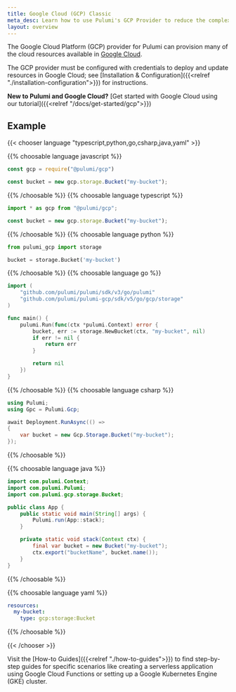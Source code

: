 ```yaml
---
title: Google Cloud (GCP) Classic
meta_desc: Learn how to use Pulumi's GCP Provider to reduce the complexity of managing and provisioning GCP resources.
layout: overview
---
```


The Google Cloud Platform (GCP) provider for Pulumi can provision many of the cloud resources available in [Google Cloud](https://cloud.google.com/).

The GCP provider must be configured with credentials to deploy and update resources in Google Cloud; see [Installation & Configuration]({{<relref "./installation-configuration">}}) for instructions.

**New to Pulumi and Google Cloud?** [Get started with Google Cloud using our tutorial]({{<relref "/docs/get-started/gcp">}})


## Example

<!---
javascript removed
--->
{{< chooser language "typescript,python,go,csharp,java,yaml" >}}

{{% choosable language javascript %}}

```javascript
const gcp = require("@pulumi/gcp")

const bucket = new gcp.storage.Bucket("my-bucket");
```

{{% /choosable %}}
{{% choosable language typescript %}}

```typescript
import * as gcp from "@pulumi/gcp";

const bucket = new gcp.storage.Bucket("my-bucket");
```

{{% /choosable %}}
{{% choosable language python %}}

```python
from pulumi_gcp import storage

bucket = storage.Bucket('my-bucket')
```

{{% /choosable %}}
{{% choosable language go %}}

```go
import (
    "github.com/pulumi/pulumi/sdk/v3/go/pulumi"
    "github.com/pulumi/pulumi-gcp/sdk/v5/go/gcp/storage"
)

func main() {
	pulumi.Run(func(ctx *pulumi.Context) error {
		bucket, err := storage.NewBucket(ctx, "my-bucket", nil)
		if err != nil {
			return err
		}

		return nil
	})
}
```

{{% /choosable %}}
{{% choosable language csharp %}}

```csharp
using Pulumi;
using Gpc = Pulumi.Gcp;

await Deployment.RunAsync(() =>
{
    var bucket = new Gcp.Storage.Bucket("my-bucket");
});
```

{{% /choosable %}}

{{% choosable language java %}}

```java
import com.pulumi.Context;
import com.pulumi.Pulumi;
import com.pulumi.gcp.storage.Bucket;

public class App {
    public static void main(String[] args) {
        Pulumi.run(App::stack);
    }

    private static void stack(Context ctx) {
        final var bucket = new Bucket("my-bucket");
		ctx.export("bucketName", bucket.name());
	}
}
```

{{% /choosable %}}

{{% choosable language yaml %}}

```yaml
resources:
  my-bucket:
    type: gcp:storage:Bucket
```

{{% /choosable %}}

{{< /chooser >}}

Visit the [How-to Guides]({{<relref "./how-to-guides">}}) to find step-by-step guides for specific scenarios like creating a serverless application using Google Cloud Functions or setting up a Google Kubernetes Engine (GKE) cluster.
